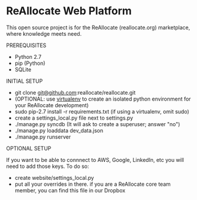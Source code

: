 ReAllocate Web Platform 
============================
This open source project is for the ReAllocate (reallocate.org) marketplace, where knowledge meets need.

PREREQUISITES

- Python 2.7
- pip (Python)
- SQLite

INITIAL SETUP

- git clone git@github.com:reallocate/reallocate.git
- (OPTIONAL: use [virtualenv](http://www.virtualenv.org/) to create an isolated python environment for your ReAllocate development)
- sudo pip-2.7 install -r requirements.txt (if using a virtualenv, omit sudo)
- create a settings_local.py file next to settings.py
- ./manage.py syncdb (It will ask to create a superuser; answer "no")
- ./manage.py loaddata dev_data.json
- ./manage.py runserver

OPTIONAL SETUP

If you want to be able to connnect to AWS, Google, LinkedIn, etc you will need to add those keys. To do so:

- create website/settings_local.py
- put all your overrides in there.  if you are a ReAllocate core team member, you can find this file in our Dropbox
